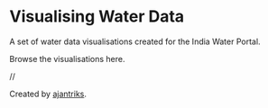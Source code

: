 Visualising Water Data
======================

A set of water data visualisations created for the India Water Portal.

Browse the visualisations <a html="http://ajantriks.github.com/iwp/index.html" target="_blank">here</a>.

//

Created by <a href="http://www.ajantriks.net/">ajantriks</a>.